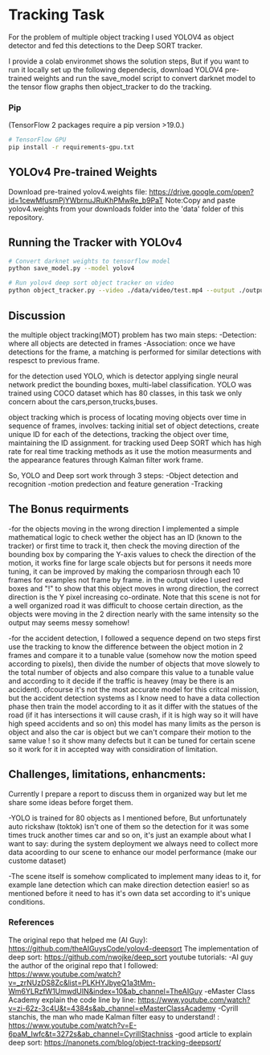 # Tracking Task


For the problem of multiple object tracking I used YOLOV4 as object detector and fed this detections to the Deep SORT tracker.

I provide a colab environmet shows the solution steps, But if you want to run it locally set up the following dependecis, download YOLOV4 pre-trained weights and run the save_model script to convert darknet model to the tensor flow graphs then object_tracker to do the tracking.



### Pip
(TensorFlow 2 packages require a pip version >19.0.)
```bash
# TensorFlow GPU
pip install -r requirements-gpu.txt
```


## YOLOv4 Pre-trained Weights
Download pre-trained yolov4.weights file: https://drive.google.com/open?id=1cewMfusmPjYWbrnuJRuKhPMwRe_b9PaT
Note:Copy and paste yolov4.weights from your downloads folder into the 'data' folder of this repository.


## Running the Tracker with YOLOv4

```bash
# Convert darknet weights to tensorflow model
python save_model.py --model yolov4 

# Run yolov4 deep sort object tracker on video
python object_tracker.py --video ./data/video/test.mp4 --output ./outputs/tracker.avi --model yolov4

```

## Discussion
the multiple object tracking(MOT) problem has two main steps:
-Detection: where all objects are detected in frames
-Association: once we have detections for the frame, a matching is performed for similar detections with respesct to previous frame.

for the detection used YOLO, which is detector applying single neural network predict the bounding boxes, multi-label classification.
YOLO was trained using COCO dataset which has 80 classes, in this task we only concern about the cars,person,trucks,buses.

object tracking which is process of locating moving objects over time in sequence of frames, involves: tacking initial set of object detections, create unique ID for each of the detections, tracking the object over time, maintaining the ID assignment.
for tracking used Deep SORT which has high rate for real time tracking methods as it use the motion measurments and the appearance features through Kalman filter work frame.

So, YOLO and Deep sort work through 3 steps:
-Object detection and recognition
-motion predection and feature generation
-Tracking

## The Bonus requirments
-for the objects moving in the wrong direction I implemented a simple mathematical logic to check wether the object has an ID (known to the tracker) or first time to track it, then check the moving direction of the bounding box by comparing the Y-axis values to check the direction of the motion, it works fine for large scale objects but for persons it needs more tuning, it can be improved by making the compariosn through each 10 frames for examples not frame by frame. in the output video I used red boxes and "!" to show that this object moves in wrong direction, the correct direction is the Y pixel increasing co-ordinate.
Note that this scene is not for a well organized road it was difficult to choose certain direction, as the objects were moving in the 2 direction nearly with the same intensity so the output may seems messy somehow!

-for the accident detection, I followed a sequence depend on two steps first  use the tracking to know the difference between the object motion in 2 frames and compare it to a tunable value (somehow now the motion speed according to pixels), then divide the number of objects that move slowely to the total number of objects and also compare this value to a tunable value and according to it decide if the traffic is heavey (may be there is an accident).
ofcourse it's not the most accurate model for this critcal mission, but the accident detection systems as I know need to have a data collection phase then train the model according to it as it differ with the statues of the road (if it has intersections it will cause crash, if it is high way so it will have high speed accidents and so on)
this model has many limits as the person is object and also the car is object but we can't compare their motion to the same value ! so it show many defects but it can be tuned for certain scene so it work for it in accepted way with considiration of limitation.

## Challenges, limitations, enhancments:
Currently I prepare a report to discuss them in organized way but let me share some ideas before forget them.

-YOLO is trained for 80 objects as I mentioned before, But unfortunately  auto rickshaw (toktok) isn't one of them so the detection for it was some times truck another times car and so on, it's just an example about what I want to say: during the system deployment we always need to collect more data acoording to our scene to enhance our model performance (make our custome dataset)

-The scene itself is somehow complicated to implement many ideas to it, for example lane detection which can make direction detection easier! so as mentioned before it need to has it's own data set according to it's unique conditions.

### References  

The original repo that helped me (AI Guy): https://github.com/theAIGuysCode/yolov4-deepsort
The implementation of deep sort: https://github.com/nwojke/deep_sort
youtube tutorials:
 -AI guy the author of the original repo that I followed: https://www.youtube.com/watch?v=_zrNUzDS8Zc&list=PLKHYJbyeQ1a3tMm-Wm6YLRzfW1UmwdUIN&index=10&ab_channel=TheAIGuy
  -eMaster Class Academy explain the code line by line: https://www.youtube.com/watch?v=zi-62z-3c4U&t=4384s&ab_channel=eMasterClassAcademy
  -Cyrill stanchis, the man who made Kalman filter easy to understand! : https://www.youtube.com/watch?v=E-6paM_Iwfc&t=3272s&ab_channel=CyrillStachniss
  -good article to explain deep sort: https://nanonets.com/blog/object-tracking-deepsort/
